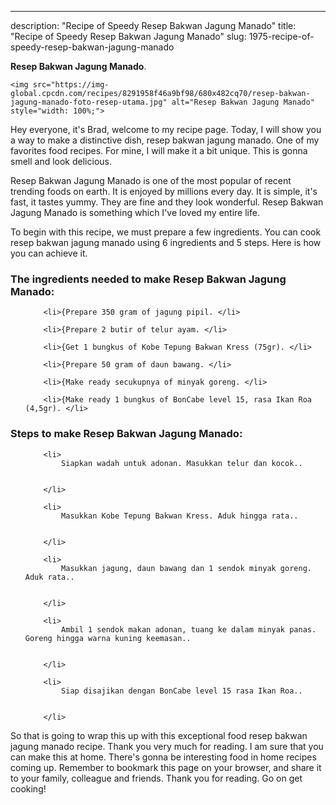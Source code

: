 ---
description: "Recipe of Speedy Resep Bakwan Jagung Manado"
title: "Recipe of Speedy Resep Bakwan Jagung Manado"
slug: 1975-recipe-of-speedy-resep-bakwan-jagung-manado

<p>
	<strong>Resep Bakwan Jagung Manado</strong>. 
	
</p>
<p>
	
	<img src="https://img-global.cpcdn.com/recipes/8291958f46a9bf98/680x482cq70/resep-bakwan-jagung-manado-foto-resep-utama.jpg" alt="Resep Bakwan Jagung Manado" style="width: 100%;">
	
	
</p>
<p>
	Hey everyone, it's Brad, welcome to my recipe page. Today, I will show you a way to make a distinctive dish, resep bakwan jagung manado. One of my favorites food recipes. For mine, I will make it a bit unique. This is gonna smell and look delicious.
</p>
	
<p>
	Resep Bakwan Jagung Manado is one of the most popular of recent trending foods on earth. It is enjoyed by millions every day. It is simple, it's fast, it tastes yummy. They are fine and they look wonderful. Resep Bakwan Jagung Manado is something which I've loved my entire life.
</p>
<p>
	
</p>

<p>
To begin with this recipe, we must prepare a few ingredients. You can cook resep bakwan jagung manado using 6 ingredients and 5 steps. Here is how you can achieve it.
</p>

<h3>The ingredients needed to make Resep Bakwan Jagung Manado:</h3>

<ol>
	
		<li>{Prepare 350 gram of jagung pipil. </li>
	
		<li>{Prepare 2 butir of telur ayam. </li>
	
		<li>{Get 1 bungkus of Kobe Tepung Bakwan Kress (75gr). </li>
	
		<li>{Prepare 50 gram of daun bawang. </li>
	
		<li>{Make ready secukupnya of minyak goreng. </li>
	
		<li>{Make ready 1 bungkus of BonCabe level 15, rasa Ikan Roa (4,5gr). </li>
	
</ol>
<p>
	
</p>

<h3>Steps to make Resep Bakwan Jagung Manado:</h3>

<ol>
	
		<li>
			Siapkan wadah untuk adonan. Masukkan telur dan kocok..
			
			
		</li>
	
		<li>
			Masukkan Kobe Tepung Bakwan Kress. Aduk hingga rata..
			
			
		</li>
	
		<li>
			Masukkan jagung, daun bawang dan 1 sendok minyak goreng. Aduk rata..
			
			
		</li>
	
		<li>
			Ambil 1 sendok makan adonan, tuang ke dalam minyak panas. Goreng hingga warna kuning keemasan..
			
			
		</li>
	
		<li>
			Siap disajikan dengan BonCabe level 15 rasa Ikan Roa..
			
			
		</li>
	
</ol>

<p>
	
</p>

<p>
	So that is going to wrap this up with this exceptional food resep bakwan jagung manado recipe. Thank you very much for reading. I am sure that you can make this at home. There's gonna be interesting food in home recipes coming up. Remember to bookmark this page on your browser, and share it to your family, colleague and friends. Thank you for reading. Go on get cooking!
</p>
